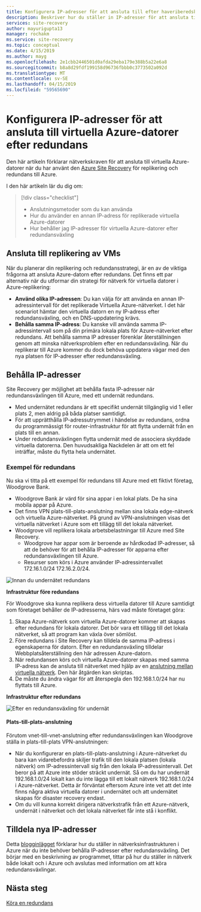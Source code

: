 ```yaml
---
title: Konfigurera IP-adresser för att ansluta till efter haveriberedskap och redundans till Azure med Azure Site Recovery | Microsoft Docs
description: Beskriver hur du ställer in IP-adresser för att ansluta till virtuella Azure-datorer efter haveriberedskap och redundans från lokalt med Azure Site Recovery
services: site-recovery
author: mayurigupta13
manager: rochakm
ms.service: site-recovery
ms.topic: conceptual
ms.date: 4/15/2019
ms.author: mayg
ms.openlocfilehash: 2e1cbb2446501d0afda29eba179e388b5a22e6a8
ms.sourcegitcommit: b8a8d29fdf199158d96736fbbb0c3773502a092d
ms.translationtype: MT
ms.contentlocale: sv-SE
ms.lasthandoff: 04/15/2019
ms.locfileid: "59565690"
---
```

# <a name="set-up-ip-addressing-to-connect-to-azure-vms-after-failover"></a>Konfigurera IP-adresser för att ansluta till virtuella Azure-datorer efter redundans

Den här artikeln förklarar nätverkskraven för att ansluta till virtuella Azure-datorer när du har använt den [Azure Site Recovery](site-recovery-overview.md) för replikering och redundans till Azure.

I den här artikeln lär du dig om:

> [!div class="checklist"]
> * Anslutningsmetoder som du kan använda
> * Hur du använder en annan IP-adress för replikerade virtuella Azure-datorer
> * Hur behåller jag IP-adresser för virtuella Azure-datorer efter redundansväxling

## <a name="connecting-to-replica-vms"></a>Ansluta till replikering av VMs

När du planerar din replikering och redundansstrategi, är en av de viktiga frågorna att ansluta Azure-datorn efter redundans. Det finns ett par alternativ när du utformar din strategi för nätverk för virtuella datorer i Azure-replikering:

- **Använd olika IP-adressen**: Du kan välja för att använda en annan IP-adressintervall för det replikerade Virtuella Azure-nätverket. I det här scenariot hämtar den virtuella datorn en ny IP-adress efter redundansväxling, och en DNS-uppdatering krävs.
- **Behålla samma IP-adress**: Du kanske vill använda samma IP-adressintervall som på din primära lokala plats för Azure-nätverket efter redundans. Att behålla samma IP adresser förenklar återställningen genom att minska nätverksproblem efter en redundansväxling. När du replikerar till Azure kommer du dock behöva uppdatera vägar med den nya platsen för IP-adresser efter redundansväxling.

## <a name="retaining-ip-addresses"></a>Behålla IP-adresser

Site Recovery ger möjlighet att behålla fasta IP-adresser när redundansväxlingen till Azure, med ett undernät redundans.

- Med undernätet redundans är ett specifikt undernät tillgänglig vid 1 eller plats 2, men aldrig på båda platser samtidigt.
- För att upprätthålla IP-adressutrymmet i händelse av redundans, ordna du programmässigt för router-infrastruktur för att flytta undernät från en plats till en annan.
- Under redundansväxlingen flytta undernät med de associera skyddade virtuella datorerna. Den huvudsakliga Nackdelen är att om ett fel inträffar, måste du flytta hela undernätet.


### <a name="failover-example"></a>Exempel för redundans

Nu ska vi titta på ett exempel för redundans till Azure med ett fiktivt företag, Woodgrove Bank.

- Woodgrove Bank är värd för sina appar i en lokal plats. De ha sina mobila appar på Azure.
- Det finns VPN plats-till-plats-anslutning mellan sina lokala edge-nätverk och virtuella Azure-nätverket. På grund av VPN-anslutningen visas det virtuella nätverket i Azure som ett tillägg till det lokala nätverket.
- Woodgrove vill replikera lokala arbetsbelastningar till Azure med Site Recovery.
  - Woodgrove har appar som är beroende av hårdkodad IP-adresser, så att de behöver för att behålla IP-adresser för apparna efter redundansväxlingen till Azure.
  - Resurser som körs i Azure använder IP-adressintervallet 172.16.1.0/24 172.16.2.0/24.

![Innan du undernätet redundans](./media/site-recovery-network-design/network-design7.png)

**Infrastruktur före redundans**


För Woodgrove ska kunna replikera dess virtuella datorer till Azure samtidigt som företaget behåller de IP-adresserna, härs vad måste företaget göra:


1. Skapa Azure-nätverk som virtuella Azure-datorer kommer att skapas efter redundans för lokala datorer. Det bör vara ett tillägg till det lokala nätverket, så att program kan växla över sömlöst.
2. Före redundans i Site Recovery kan tilldela de samma IP-adress i egenskaperna för datorn. Efter en redundansväxling tilldelar Webbplatsåterställning den här adressen Azure-datorn.
3. När redundansen körs och virtuella Azure-datorer skapas med samma IP-adress kan de ansluta till nätverket med hjälp av en [anslutning mellan virtuella nätverk](../vpn-gateway/vpn-gateway-howto-vnet-vnet-resource-manager-portal.md). Den här åtgärden kan skriptas.
4. De måste du ändra vägar för att återspegla den 192.168.1.0/24 har nu flyttats till Azure.


**Infrastruktur efter redundans**

![Efter en redundansväxling för undernät](./media/site-recovery-network-design/network-design9.png)

#### <a name="site-to-site-connection"></a>Plats-till-plats-anslutning

Förutom vnet-till-vnet-anslutning efter redundansväxlingen kan Woodgrove ställa in plats-till-plats VPN-anslutningen:
- När du konfigurerar en plats-till-plats-anslutning i Azure-nätverket du bara kan vidarebefordra skiljer trafik till den lokala platsen (lokala nätverk) om IP-adressintervall sig från den lokala IP-adressintervall. Det beror på att Azure inte stöder sträckt undernät. Så om du har undernät 192.168.1.0/24 lokalt kan du inte lägga till ett lokalt nätverk 192.168.1.0/24 i Azure-nätverket. Detta är förväntat eftersom Azure inte vet att det inte finns några aktiva virtuella datorer i undernätet och att undernätet skapas för disaster recovery endast.
- Om du vill kunna korrekt dirigera nätverkstrafik från ett Azure-nätverk, undernät i nätverket och det lokala nätverket får inte stå i konflikt.




## <a name="assigning-new-ip-addresses"></a>Tilldela nya IP-adresser

Detta [blogginlägget](https://azure.microsoft.com/blog/2014/09/04/networking-infrastructure-setup-for-microsoft-azure-as-a-disaster-recovery-site/) förklarar hur du ställer in nätverksinfrastrukturen i Azure när du inte behöver behålla IP-adresser efter redundansväxling. Det börjar med en beskrivning av programmet, tittar på hur du ställer in nätverk både lokalt och i Azure och avslutas med information om att köra redundansväxlingar.

## <a name="next-steps"></a>Nästa steg
[Köra en redundans](site-recovery-failover.md)
